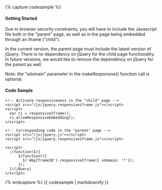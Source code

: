 {% capture codesample %}
#### Getting Started
    
Due to browser security constraints, you will have to include the Javascript file both in 
the "parent" page, as well as in the page being embedded through an iframe ("child").
       
In the current version, the parent page must include the latest version of jQuery.
There is no dependency on jQuery for the child page functionality. In future versions, we would
like to remove the dependency on jQuery for the parent as well.
       
Note: the "xdomain" parameter in the makeResponsive() function call is optional.

#### Code Sample

    <!-- Activate responsiveness in the "child" page -->
    <script src="/js/jquery.responsiveiframe.js"></script>
    <script>
      var ri = responsiveIframe();
      ri.allowResponsiveEmbedding();
    </script>
      
    <!-- Corresponding code in the "parent" page -->
    <script src="/js/jquery.js"></script>
    <script src="/js/jquery.responsiveiframe.js"></script>

    <script>
      ;(function($){          
          $(function(){
            $('#myIframeID').responsiveIframe({ xdomain: '*'});
          });        
      })(jQuery)
    </script>
{% endcapture %}
{{ codesample | markdownify }}